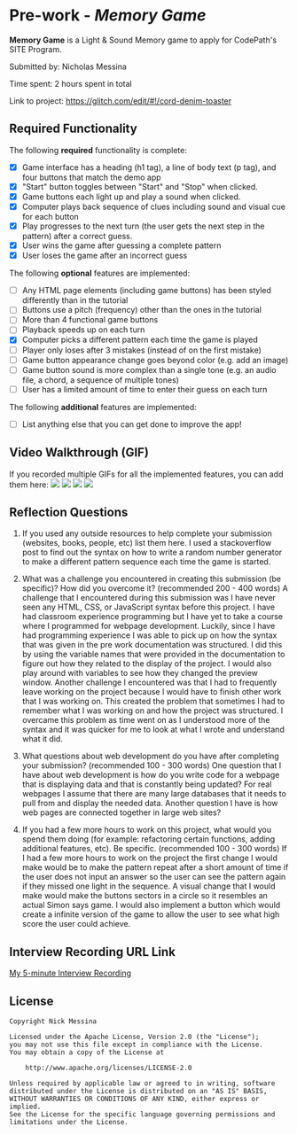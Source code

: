 # Pre-work - *Memory Game*

**Memory Game** is a Light & Sound Memory game to apply for CodePath's SITE Program. 

Submitted by: Nicholas Messina

Time spent: 2 hours spent in total

Link to project: https://glitch.com/edit/#!/cord-denim-toaster

## Required Functionality

The following **required** functionality is complete:

* [x] Game interface has a heading (h1 tag), a line of body text (p tag), and four buttons that match the demo app
* [x] "Start" button toggles between "Start" and "Stop" when clicked. 
* [x] Game buttons each light up and play a sound when clicked. 
* [x] Computer plays back sequence of clues including sound and visual cue for each button
* [x] Play progresses to the next turn (the user gets the next step in the pattern) after a correct guess. 
* [x] User wins the game after guessing a complete pattern
* [x] User loses the game after an incorrect guess

The following **optional** features are implemented:

* [ ] Any HTML page elements (including game buttons) has been styled differently than in the tutorial
* [ ] Buttons use a pitch (frequency) other than the ones in the tutorial
* [ ] More than 4 functional game buttons
* [ ] Playback speeds up on each turn
* [x] Computer picks a different pattern each time the game is played
* [ ] Player only loses after 3 mistakes (instead of on the first mistake)
* [ ] Game button appearance change goes beyond color (e.g. add an image)
* [ ] Game button sound is more complex than a single tone (e.g. an audio file, a chord, a sequence of multiple tones)
* [ ] User has a limited amount of time to enter their guess on each turn

The following **additional** features are implemented:

- [ ] List anything else that you can get done to improve the app!

## Video Walkthrough (GIF)

If you recorded multiple GIFs for all the implemented features, you can add them here:
![](http://g.recordit.co/EARyaEtyYD.gif)
![](http://g.recordit.co/z4T0BIGaLR.gif)
![](http://g.recordit.co/tWmtfY94tR.gif)
![](http://g.recordit.co/twWanYSKcN.gif)


## Reflection Questions
1. If you used any outside resources to help complete your submission (websites, books, people, etc) list them here. 
I used a stackoverflow post to find out the syntax on how to write a random number generator to make a different pattern sequence each time the game is started.

2. What was a challenge you encountered in creating this submission (be specific)? How did you overcome it? (recommended 200 - 400 words) 
A challenge that I encountered during this submission was I have never seen any HTML, CSS, or JavaScript syntax before this project. I have had classroom experience programming but I have yet to take a course where I programmed for webpage development. Luckily, since I have had programming experience I was able to pick up on how the syntax that was given in the pre work documentation was structured. I did this by using the variable names that were provided in the documentation to figure out how they related to the display of the project. I would also play around with variables to see how they changed the preview window. Another challenge I encountered was that I had to frequently leave working on the project because I would have to finish other work that I was working on. This created the problem that sometimes I had to remember what I was working on and how the project was structured. I overcame this problem as time went on as I understood more of the syntax and it was quicker for me to look at what I wrote and understand what it did.

3. What questions about web development do you have after completing your submission? (recommended 100 - 300 words) 
One question that I have about web development is how do you write code for a webpage that is displaying data and that is constantly being updated? For real webpages I assume that there are many large databases that it needs to pull from and display the needed data. Another question I have is how web pages are connected together in large web sites? 

4. If you had a few more hours to work on this project, what would you spend them doing (for example: refactoring certain functions, adding additional features, etc). Be specific. (recommended 100 - 300 words) 
If I had a few more hours to work on the project the first change I would make would be to make the pattern repeat after a short amount of time if the user does not input an answer so the user can see the pattern again if they missed one light in the sequence. A visual change that I would make would make the buttons sectors in a circle so it resembles an actual Simon says game. I would also implement a button which would create a infinite version of the game to allow the user to see what high score the user could achieve.

## Interview Recording URL Link

[My 5-minute Interview Recording](your-link-here)


## License

    Copyright Nick Messina

    Licensed under the Apache License, Version 2.0 (the "License");
    you may not use this file except in compliance with the License.
    You may obtain a copy of the License at

        http://www.apache.org/licenses/LICENSE-2.0

    Unless required by applicable law or agreed to in writing, software
    distributed under the License is distributed on an "AS IS" BASIS,
    WITHOUT WARRANTIES OR CONDITIONS OF ANY KIND, either express or implied.
    See the License for the specific language governing permissions and
    limitations under the License.

